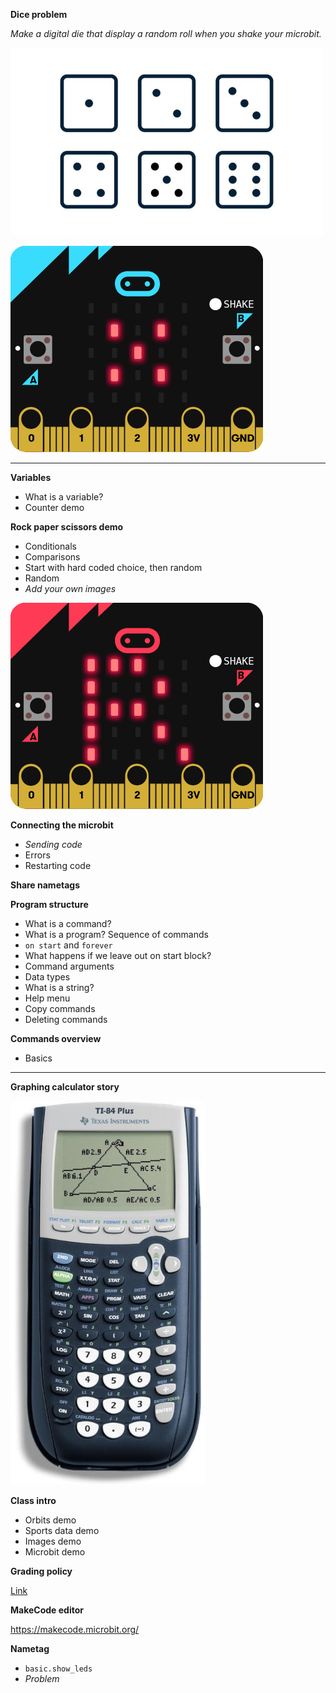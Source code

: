 **Dice problem**

_Make a digital die that display a random roll when you shake your microbit._

![](dice/faces.jpg)

![](dice/5.png)

---

**Variables**

- What is a variable?
- Counter demo

**Rock paper scissors demo**

- Conditionals
- Comparisons
- Start with hard coded choice, then random
- Random
- _Add your own images_

![](rock-paper-scissors/rps.png)

**Connecting the microbit**

- _Sending code_
- Errors
- Restarting code

**Share nametags**

**Program structure**

- What is a command?
- What is a program? Sequence of commands
- `on start` and `forever`
- What happens if we leave out on start block?
- Command arguments
- Data types
- What is a string?
- Help menu
- Copy commands
- Deleting commands

**Commands overview**

- Basics

---

**Graphing calculator story**

![](nametag/calculator.jpg)

**Class intro**

- Orbits demo
- Sports data demo
- Images demo
- Microbit demo

**Grading policy**

[Link](../shared/grading.md)

**MakeCode editor**

https://makecode.microbit.org/

**Nametag**

- `basic.show_leds`
- _Problem_
